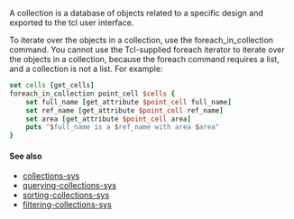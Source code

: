 A collection is a database of objects related to a specific design and exported to the tcl user interface.

To iterate over the objects in a collection, use the foreach_in_collection command. You cannot use the Tcl-supplied foreach iterator to iterate over the objects in a collection, because the foreach command requires a list, and a collection is not a list. For example:

```tcl
set cells [get_cells]
foreach_in_collection point_cell $cells {
	set full_name [get_attribute $point_cell full_name]
	set ref_name [get_attribute $point_cell ref_name]
	set area [get_attribute $point_cell area]
	puts "$full_name is a $ref_name with area $area"
}
```

#### See also
- [collections-sys](collections-sys.md)
- [querying-collections-sys](querying-collections-sys.md)
- [sorting-collections-sys](notes/sorting-collections-sys.md)
- [filtering-collections-sys](filtering-collections-sys.md)